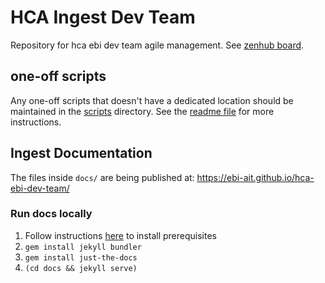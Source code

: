 # HCA Ingest Dev Team
Repository for hca ebi dev team agile management. See [zenhub board](https://app.zenhub.com/workspaces/operations-5fa2d8f2df78bb000f7fb2b5/board?repos=232300832,261790554).

## one-off scripts
Any one-off scripts that doesn't have a dedicated location should be maintained in the [scripts](scripts/) directory. See the [readme file](scripts/readme.md) for more instructions.


## Ingest Documentation 
The files inside `docs/` are being published at: https://ebi-ait.github.io/hca-ebi-dev-team/

### Run docs locally
1. Follow instructions [here](https://jekyllrb.com/docs/installation/) to install prerequisites
2. `gem install jekyll bundler`
3. `gem install just-the-docs`
4. `(cd docs && jekyll serve)`

